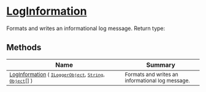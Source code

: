 # [LogInformation](./ILoggerObjectExtensions-100663347.md)

Formats and writes an informational log message.
Return type:
## Methods

| Name | Summary | 
| --- | --- | 
| <sub>[LogInformation](./ILoggerObjectExtensions-100663347.md) ( [`ILoggerObject`](./../ILoggerObject.md), [`String`](https://docs.microsoft.com/en-us/dotnet/api/System.String), [`Object`](https://docs.microsoft.com/en-us/dotnet/api/System.Object)[] )</sub><img width=200/>| <sub>Formats and writes an informational log message.</sub>| <br>


